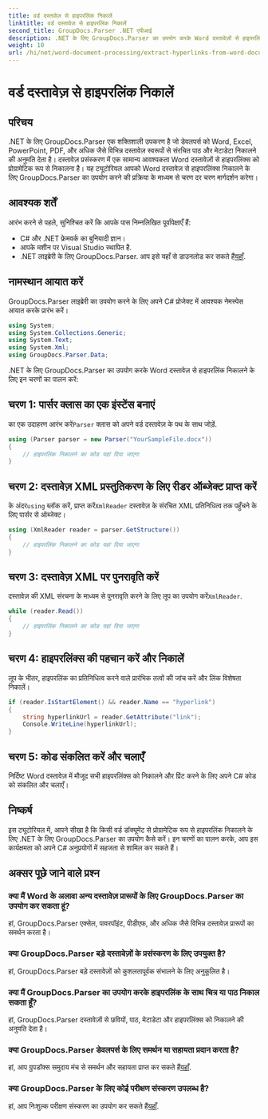 ```yaml
---
title: वर्ड दस्तावेज़ से हाइपरलिंक निकालें
linktitle: वर्ड दस्तावेज़ से हाइपरलिंक निकालें
second_title: GroupDocs.Parser .NET एपीआई
description: .NET के लिए GroupDocs.Parser का उपयोग करके Word दस्तावेज़ों से हाइपरलिंक निकालने का तरीका जानें। कोड उदाहरणों के साथ चरण-दर-चरण मार्गदर्शिका।
weight: 10
url: /hi/net/word-document-processing/extract-hyperlinks-from-word-document/
---
```


# वर्ड दस्तावेज़ से हाइपरलिंक निकालें

## परिचय
.NET के लिए GroupDocs.Parser एक शक्तिशाली उपकरण है जो डेवलपर्स को Word, Excel, PowerPoint, PDF, और अधिक जैसे विभिन्न दस्तावेज़ स्वरूपों से संरचित पाठ और मेटाडेटा निकालने की अनुमति देता है। दस्तावेज़ प्रसंस्करण में एक सामान्य आवश्यकता Word दस्तावेज़ों से हाइपरलिंक्स को प्रोग्रामेटिक रूप से निकालना है। यह ट्यूटोरियल आपको Word दस्तावेज़ से हाइपरलिंक्स निकालने के लिए GroupDocs.Parser का उपयोग करने की प्रक्रिया के माध्यम से चरण दर चरण मार्गदर्शन करेगा।
## आवश्यक शर्तें
आरंभ करने से पहले, सुनिश्चित करें कि आपके पास निम्नलिखित पूर्वापेक्षाएँ हैं:
- C# और .NET फ्रेमवर्क का बुनियादी ज्ञान।
- आपके मशीन पर Visual Studio स्थापित है.
-  .NET लाइब्रेरी के लिए GroupDocs.Parser. आप इसे यहाँ से डाउनलोड कर सकते हैं[यहाँ](https://releases.groupdocs.com/parser/net/).
## नामस्थान आयात करें
GroupDocs.Parser लाइब्रेरी का उपयोग करने के लिए अपने C# प्रोजेक्ट में आवश्यक नेमस्पेस आयात करके प्रारंभ करें।
```csharp
using System;
using System.Collections.Generic;
using System.Text;
using System.Xml;
using GroupDocs.Parser.Data;
```
.NET के लिए GroupDocs.Parser का उपयोग करके Word दस्तावेज़ से हाइपरलिंक निकालने के लिए इन चरणों का पालन करें:
## चरण 1: पार्सर क्लास का एक इंस्टेंस बनाएं
 का एक उदाहरण आरंभ करें`Parser` क्लास को अपने वर्ड दस्तावेज़ के पथ के साथ जोड़ें.
```csharp
using (Parser parser = new Parser("YourSampleFile.docx"))
{
    // हाइपरलिंक निकालने का कोड यहां दिया जाएगा
}
```
## चरण 2: दस्तावेज़ XML प्रस्तुतिकरण के लिए रीडर ऑब्जेक्ट प्राप्त करें
 के अंदर`using` ब्लॉक करें, प्राप्त करें`XmlReader` दस्तावेज़ के संरचित XML प्रतिनिधित्व तक पहुँचने के लिए पार्सर से ऑब्जेक्ट।
```csharp
using (XmlReader reader = parser.GetStructure())
{
    // हाइपरलिंक निकालने का कोड यहां दिया जाएगा
}
```
## चरण 3: दस्तावेज़ XML पर पुनरावृति करें
दस्तावेज़ की XML संरचना के माध्यम से पुनरावृति करने के लिए लूप का उपयोग करें`XmlReader`.
```csharp
while (reader.Read())
{
    // हाइपरलिंक निकालने का कोड यहां दिया जाएगा
}
```
## चरण 4: हाइपरलिंक्स की पहचान करें और निकालें
लूप के भीतर, हाइपरलिंक का प्रतिनिधित्व करने वाले प्रारंभिक तत्वों की जांच करें और लिंक विशेषता निकालें।
```csharp
if (reader.IsStartElement() && reader.Name == "hyperlink")
{
    string hyperlinkUrl = reader.GetAttribute("link");
    Console.WriteLine(hyperlinkUrl);
}
```
## चरण 5: कोड संकलित करें और चलाएँ
निर्दिष्ट Word दस्तावेज़ में मौजूद सभी हाइपरलिंक्स को निकालने और प्रिंट करने के लिए अपने C# कोड को संकलित और चलाएँ।
## निष्कर्ष
इस ट्यूटोरियल में, आपने सीखा है कि किसी वर्ड डॉक्यूमेंट से प्रोग्रामेटिक रूप से हाइपरलिंक निकालने के लिए .NET के लिए GroupDocs.Parser का उपयोग कैसे करें। इन चरणों का पालन करके, आप इस कार्यक्षमता को अपने C# अनुप्रयोगों में सहजता से शामिल कर सकते हैं।

## अक्सर पूछे जाने वाले प्रश्न
### क्या मैं Word के अलावा अन्य दस्तावेज़ प्रारूपों के लिए GroupDocs.Parser का उपयोग कर सकता हूं?
हां, GroupDocs.Parser एक्सेल, पावरपॉइंट, पीडीएफ, और अधिक जैसे विभिन्न दस्तावेज़ प्रारूपों का समर्थन करता है।
### क्या GroupDocs.Parser बड़े दस्तावेज़ों के प्रसंस्करण के लिए उपयुक्त है?
हां, GroupDocs.Parser बड़े दस्तावेज़ों को कुशलतापूर्वक संभालने के लिए अनुकूलित है।
### क्या मैं GroupDocs.Parser का उपयोग करके हाइपरलिंक के साथ चित्र या पाठ निकाल सकता हूँ?
हां, GroupDocs.Parser दस्तावेज़ों से छवियों, पाठ, मेटाडेटा और हाइपरलिंक्स को निकालने की अनुमति देता है।
### क्या GroupDocs.Parser डेवलपर्स के लिए समर्थन या सहायता प्रदान करता है?
 हां, आप ग्रुपडॉक्स समुदाय मंच से समर्थन और सहायता प्राप्त कर सकते हैं[यहाँ](https://forum.groupdocs.com/c/parser/17).
### क्या GroupDocs.Parser के लिए कोई परीक्षण संस्करण उपलब्ध है?
 हां, आप निःशुल्क परीक्षण संस्करण का उपयोग कर सकते हैं[यहाँ](https://releases.groupdocs.com/).